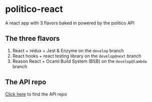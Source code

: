 # politico-react
A react app with 3 flavors baked in powered by the politico API

## The three flavors

1. React + redux + Jest & Enzyme on the `develop` branch
2. React hooks + react testing library on the `develop@next` branch
3. Reason React + Ocaml Build System (BSB) on the `develop@lambda` branch

## The API repo

[Click here](https://github.com/Tevinthuku/Politico) to find the API repo
